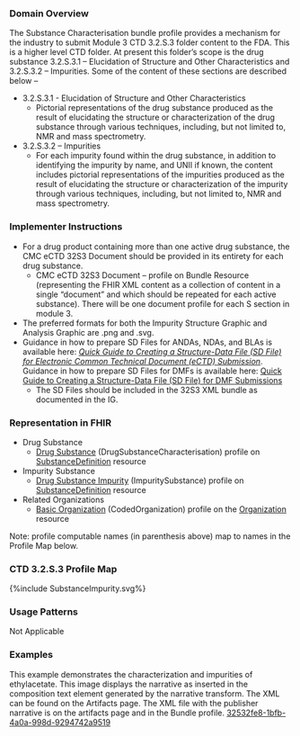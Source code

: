 ### Domain Overview

The Substance Characterisation bundle profile provides a mechanism for the industry to submit Module 3 CTD 3.2.S.3 folder content to the FDA. This is a higher level CTD folder. At present this folder’s scope is the drug substance 3.2.S.3.1 – Elucidation of Structure and Other Characteristics and 3.2.S.3.2 – Impurities. Some of the content of these sections are described below –

* 3.2.S.3.1 - Elucidation of Structure and Other Characteristics
    * Pictorial representations of the drug substance produced as the result of elucidating the structure or characterization of the drug substance through various techniques, including, but not limited to, NMR and mass spectrometry.
* 3.2.S.3.2 – Impurities
    * For each impurity found within the drug substance, in addition to identifying the impurity by name, and UNII if known, the content includes pictorial representations of the impurities produced as the result of elucidating the structure or characterization of the impurity through various techniques, including, but not limited to, NMR and mass spectrometry.

### Implementer Instructions

* For a drug product containing more than one active drug substance, the CMC eCTD 32S3 Document should be provided in its entirety for each drug substance.
    * CMC eCTD 32S3 Document – profile on Bundle Resource (representing the FHIR XML content as a collection of content in a single “document” and which should be repeated for each active substance). There will be one document profile for each S section in module 3.
* The preferred formats for both the Impurity Structure Graphic and Analysis Graphic are .png and .svg.
* Guidance in how to prepare SD Files for ANDAs, NDAs, and BLAs is available here: _[Quick Guide to Creating a Structure-Data File (SD File) for Electronic Common Technical Document (eCTD) Submission](https://www.fda.gov/industry/fda-data-standards-advisory-board/fdas-global-substance-registration-system)_. Guidance in how to prepare SD Files for DMFs is available here: [Quick Guide to Creating a Structure-Data File (SD File) for DMF Submissions](https://www.fda.gov/drugs/gdufa-ii-drug-master-files-dmfs/drug-master-file-dmf-submission-resources) 
    * The SD Files should be included in the 32S3 XML bundle as documented in the IG.

### Representation in FHIR

* Drug Substance
    * [Drug Substance](StructureDefinition-pqcmc-drug-substance-characterisation.html) (DrugSubstanceCharacterisation) profile on [SubstanceDefinition](http://hl7.org/fhir/R5/substancedefinition.html) resource
* Impurity Substance
    * [Drug Substance Impurity](StructureDefinition-pqcmc-drug-product-substance-impurity.html) (ImpuritySubstance) profile on [SubstanceDefinition](http://hl7.org/fhir/R5/substancedefinition.html) resource
* Related Organizations
    * [Basic Organization](StructureDefinition-cmc-organization.html) (CodedOrganization) profile on the [Organization](http://hl7.org/fhir/R5/organization.html) resource

Note: profile computable names (in parenthesis above) map to names in the Profile Map below.

### CTD 3.2.S.3 Profile Map

{%include SubstanceImpurity.svg%}

### Usage Patterns

Not Applicable

### Examples

This example demonstrates the characterization and impurities of ethylacetate. This image displays the narrative as inserted in the composition text element generated by the narrative transform. The XML can be found on the Artifacts page. The XML file with the publisher narrative is on the artifacts page and in the Bundle profile. [32532fe8-1bfb-4a0a-998d-9294742a9519](Bundle-32532fe8-1bfb-4a0a-998d-9294742a9519.html)
